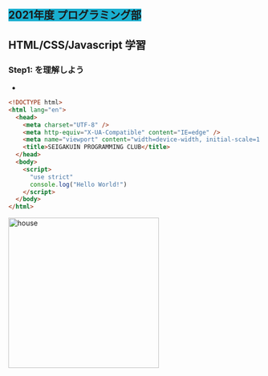 ##  <span style="background: #1aafd0">2021年度 プログラミング部</span>

## HTML/CSS/Javascript 学習

### Step1: を理解しよう

* 

```html
<!DOCTYPE html>
<html lang="en">
  <head>
    <meta charset="UTF-8" />
    <meta http-equiv="X-UA-Compatible" content="IE=edge" />
    <meta name="viewport" content="width=device-width, initial-scale=1.0" />
    <title>SEIGAKUIN PROGRAMMING CLUB</title>
  </head>
  <body>
    <script>
      "use strict"
      console.log("Hello World!")
    </script>
  </body>
</html>

```


<image src="./pics/step5.png" alt="house" width="300"  />


